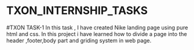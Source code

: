 # TXON_INTERNSHIP_TASKS
#TXON TASK-1 In this task , I have created Nike landing page using pure html and css. In this project i have learned how to divide a page into the header ,footer,body part and griding system in web page.
